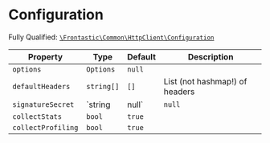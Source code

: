 #  Configuration

Fully Qualified: [`\Frontastic\Common\HttpClient\Configuration`](../../../src/php/HttpClient/Configuration.php)



Property|Type|Default|Description
--------|----|-------|-----------
`options`|`Options`|`null`|
`defaultHeaders`|`string[]`|`[]`|List (not hashmap!) of headers
`signatureSecret`|`string|null`|`null`|
`collectStats`|`bool`|`true`|
`collectProfiling`|`bool`|`true`|

